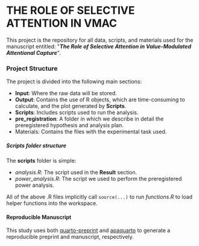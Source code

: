 # THE ROLE OF SELECTIVE ATTENTION IN VMAC

This project is the repository for all data, scripts, and materials used for the manuscript entitled: "***The Role of Selective Attention in Value-Modulated Attentional Capture***".

### Project Structure ###

The project is divided into the following main sections:

- **Input**: Where the raw data will be stored.
- **Output**: Contains the use of R objects, which are time-consuming to calculate, and the plot generated by **Scripts**.
- **Scripts**: Includes scripts used to run the analysis.
- **pre_registration**: A folder in which we describe in detail the preregistered hypothesis and analysis plan.
- Materials: Contains the files with the experimental task used.

##### Scripts folder structure #####

The **scripts** folder is simple:

- *analysis.R*: The script used in the **Result** section.
- *power_analysis.R*: The script we used to perform the preregistered power analysis.

All of the above .R files implicitly call `source(...)` to run *functions.R* to load helper functions into the workspace.

#### Reproducible Manuscript ####

This study uses both [quarto-preprint](https://github.com/mvuorre/quarto-preprint) and [apaquarto](https://github.com/wjschne/apaquarto) to generate a reproducible preprint and manuscript, respectively.
